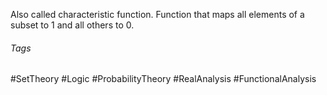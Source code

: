 Also called characteristic function.
Function that maps all elements of a subset to 1 and all others to 0.

###### Tags
#SetTheory #Logic #ProbabilityTheory #RealAnalysis #FunctionalAnalysis